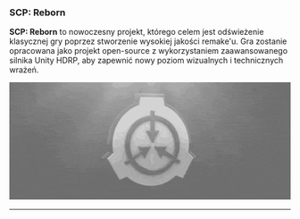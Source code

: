 ### SCP: Reborn

**SCP: Reborn** to nowoczesny projekt, którego celem jest odświeżenie klasycznej gry poprzez stworzenie wysokiej jakości remake'u. Gra zostanie opracowana jako projekt open-source z wykorzystaniem zaawansowanego silnika Unity HDRP, aby zapewnić nowy poziom wizualnych i technicznych wrażeń.


![SCP: Reborn Menu](image/log.gif)

---
